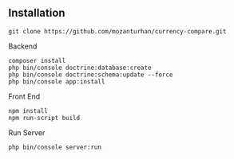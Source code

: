 ## Installation

```
git clone https://github.com/mozanturhan/currency-compare.git
```

Backend
```
composer install
php bin/console doctrine:database:create
php bin/console doctrine:schema:update --force
php bin/console app:install
```

Front End
```
npm install
npm run-script build
```

Run Server
```
php bin/console server:run
```
